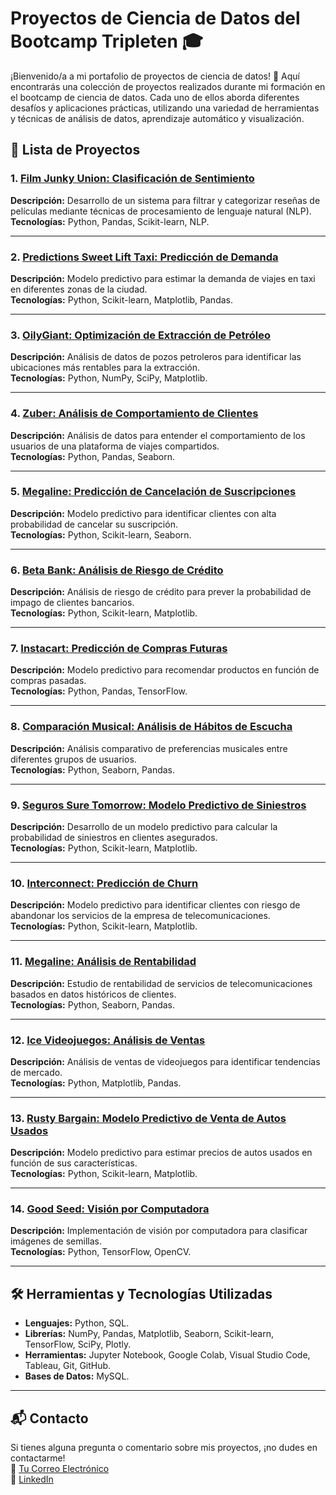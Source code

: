 # Proyectos de Ciencia de Datos del Bootcamp Tripleten 🎓

¡Bienvenido/a a mi portafolio de proyectos de ciencia de datos! 👋 Aquí encontrarás una colección de proyectos realizados durante mi formación en el bootcamp de ciencia de datos. Cada uno de ellos aborda diferentes desafíos y aplicaciones prácticas, utilizando una variedad de herramientas y técnicas de análisis de datos, aprendizaje automático y visualización.

## 📂 Lista de Proyectos

### 1. [Film Junky Union: Clasificación de Sentimiento](./Film_Junky_Union_clasificacion_de_sentimiento.ipynb)
**Descripción:** Desarrollo de un sistema para filtrar y categorizar reseñas de películas mediante técnicas de procesamiento de lenguaje natural (NLP).  
**Tecnologías:** Python, Pandas, Scikit-learn, NLP.

---

### 2. [Predictions Sweet Lift Taxi: Predicción de Demanda](./Predictions_Sweet_Lift_Taxi.ipynb)
**Descripción:** Modelo predictivo para estimar la demanda de viajes en taxi en diferentes zonas de la ciudad.  
**Tecnologías:** Python, Scikit-learn, Matplotlib, Pandas.

---

### 3. [OilyGiant: Optimización de Extracción de Petróleo](./Proyecto%20de%20petr%C3%B3leo%20OilyGiant.ipynb)
**Descripción:** Análisis de datos de pozos petroleros para identificar las ubicaciones más rentables para la extracción.  
**Tecnologías:** Python, NumPy, SciPy, Matplotlib.

---

### 4. [Zuber: Análisis de Comportamiento de Clientes](./Zuber_empresa_de_viajes_compartidos.ipynb)
**Descripción:** Análisis de datos para entender el comportamiento de los usuarios de una plataforma de viajes compartidos.  
**Tecnologías:** Python, Pandas, Seaborn.

---

### 5. [Megaline: Predicción de Cancelación de Suscripciones](./megaline_modelo_comportamiento_de_clientes.ipynb)
**Descripción:** Modelo predictivo para identificar clientes con alta probabilidad de cancelar su suscripción.  
**Tecnologías:** Python, Scikit-learn, Seaborn.

---

### 6. [Beta Bank: Análisis de Riesgo de Crédito](./modelo_para_Beta_Bank.ipynb)
**Descripción:** Análisis de riesgo de crédito para prever la probabilidad de impago de clientes bancarios.  
**Tecnologías:** Python, Scikit-learn, Matplotlib.

---

### 7. [Instacart: Predicción de Compras Futuras](./project_instacart_llena_ese_carrito.ipynb)
**Descripción:** Modelo predictivo para recomendar productos en función de compras pasadas.  
**Tecnologías:** Python, Pandas, TensorFlow.

---

### 8. [Comparación Musical: Análisis de Hábitos de Escucha](./proyecto%20comparacion%20musical.ipynb)
**Descripción:** Análisis comparativo de preferencias musicales entre diferentes grupos de usuarios.  
**Tecnologías:** Python, Seaborn, Pandas.

---

### 9. [Seguros Sure Tomorrow: Modelo Predictivo de Siniestros](./seguros_Sure_Tomorrow_machine_learning.ipynb)
**Descripción:** Desarrollo de un modelo predictivo para calcular la probabilidad de siniestros en clientes asegurados.  
**Tecnologías:** Python, Scikit-learn, Matplotlib.

---

### 10. [Interconnect: Predicción de Churn](./telecomunicaciones%20Interconnect.ipynb)
**Descripción:** Modelo predictivo para identificar clientes con riesgo de abandonar los servicios de la empresa de telecomunicaciones.  
**Tecnologías:** Python, Scikit-learn, Matplotlib.

---

### 11. [Megaline: Análisis de Rentabilidad](./telecomunicaciones_megaline.ipynb)
**Descripción:** Estudio de rentabilidad de servicios de telecomunicaciones basados en datos históricos de clientes.  
**Tecnologías:** Python, Seaborn, Pandas.

---

### 12. [Ice Videojuegos: Análisis de Ventas](./tienda_online_Ice_videojuegos.ipynb)
**Descripción:** Análisis de ventas de videojuegos para identificar tendencias de mercado.  
**Tecnologías:** Python, Matplotlib, Pandas.

---

### 13. [Rusty Bargain: Modelo Predictivo de Venta de Autos Usados](./venta%20_de_autos_usados%20_Rusty_Bargain_modelo_predictivo.ipynb)
**Descripción:** Modelo predictivo para estimar precios de autos usados en función de sus características.  
**Tecnologías:** Python, Scikit-learn, Matplotlib.

---

### 14. [Good Seed: Visión por Computadora](./vision_para_good_seed.ipynb)
**Descripción:** Implementación de visión por computadora para clasificar imágenes de semillas.  
**Tecnologías:** Python, TensorFlow, OpenCV.

---

## 🛠️ Herramientas y Tecnologías Utilizadas
- **Lenguajes:** Python, SQL.
- **Librerías:** NumPy, Pandas, Matplotlib, Seaborn, Scikit-learn, TensorFlow, SciPy, Plotly.
- **Herramientas:** Jupyter Notebook, Google Colab, Visual Studio Code, Tableau, Git, GitHub.
- **Bases de Datos:** MySQL.

---

## 📬 Contacto
Si tienes alguna pregunta o comentario sobre mis proyectos, ¡no dudes en contactarme!  
📧 [Tu Correo Electrónico](mailto:serranojefferson687@gmail.com)  
🔗 [LinkedIn](https://www.linkedin.com/in/jefferson-serrano-mendez/)
